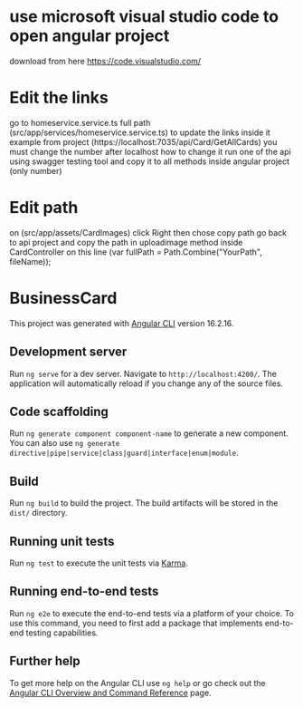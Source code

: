 # use microsoft visual studio code to open angular project
  download from here https://code.visualstudio.com/

# Edit the links 

go to homeservice.service.ts 
full path (src/app/services/homeservice.service.ts) 
to update the links inside it 
example from project 
(https://localhost:7035/api/Card/GetAllCards)
you must change the number after localhost 
how to change it 
run one of the api using swagger testing tool 
and copy it to all methods inside angular project (only number)

# Edit path 
on (src/app/assets/CardImages) 
click Right then chose copy path 
go back to api project 
and copy the path in 
uploadimage method inside CardController 
on this line (var fullPath = Path.Combine("YourPath", fileName));



# BusinessCard

This project was generated with [Angular CLI](https://github.com/angular/angular-cli) version 16.2.16.

## Development server

Run `ng serve` for a dev server. Navigate to `http://localhost:4200/`. The application will automatically reload if you change any of the source files.

## Code scaffolding

Run `ng generate component component-name` to generate a new component. You can also use `ng generate directive|pipe|service|class|guard|interface|enum|module`.

## Build

Run `ng build` to build the project. The build artifacts will be stored in the `dist/` directory.

## Running unit tests

Run `ng test` to execute the unit tests via [Karma](https://karma-runner.github.io).

## Running end-to-end tests

Run `ng e2e` to execute the end-to-end tests via a platform of your choice. To use this command, you need to first add a package that implements end-to-end testing capabilities.

## Further help

To get more help on the Angular CLI use `ng help` or go check out the [Angular CLI Overview and Command Reference](https://angular.io/cli) page.
